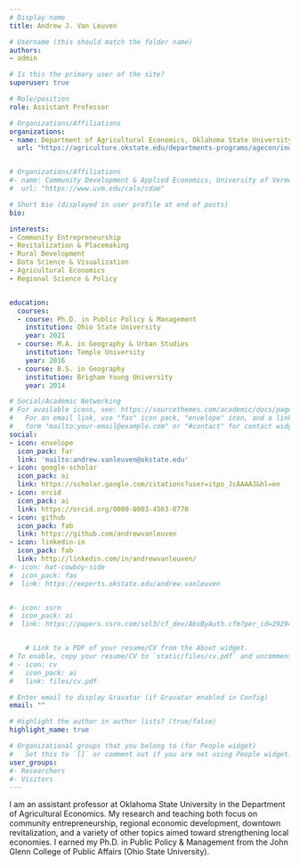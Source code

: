 ```yaml
---
# Display name
title: Andrew J. Van Leuven

# Username (this should match the folder name)
authors:
- admin

# Is this the primary user of the site?
superuser: true

# Role/position
role: Assistant Professor

# Organizations/Affiliations
organizations:
- name: Department of Agricultural Economics, Oklahoma State University
  url: "https://agriculture.okstate.edu/departments-programs/agecon/index.html"


# Organizations/Affiliations
#- name: Community Development & Applied Economics, University of Vermont
#  url: "https://www.uvm.edu/cals/cdae"

# Short bio (displayed in user profile at end of posts)
bio:

interests:
- Community Entrepreneurship
- Revitalization & Placemaking
- Rural Development
- Data Science & Visualization
- Agricultural Economics
- Regional Science & Policy


education:
  courses:
  - course: Ph.D. in Public Policy & Management
    institution: Ohio State University
    year: 2021
  - course: M.A. in Geography & Urban Studies
    institution: Temple University
    year: 2016
  - course: B.S. in Geography
    institution: Brigham Young University
    year: 2014

# Social/Academic Networking
# For available icons, see: https://sourcethemes.com/academic/docs/page-builder/#icons
#   For an email link, use "fas" icon pack, "envelope" icon, and a link in the
#   form "mailto:your-email@example.com" or "#contact" for contact widget.
social:
- icon: envelope
  icon_pack: far
  link: 'mailto:andrew.vanleuven@okstate.edu'
- icon: google-scholar
  icon_pack: ai
  link: https://scholar.google.com/citations?user=itpo_JcAAAAJ&hl=en
- icon: orcid
  icon_pack: ai
  link: https://orcid.org/0000-0003-4563-0770
- icon: github
  icon_pack: fab
  link: https://github.com/andrewvanleuven
- icon: linkedin-in
  icon_pack: fab
  link: http://linkedin.com/in/andrewvanleuven/
#- icon: hat-cowboy-side
#  icon_pack: fas
#  link: https://experts.okstate.edu/andrew.vanleuven


#- icon: ssrn
#  icon_pack: ai
#  link: https://papers.ssrn.com/sol3/cf_dev/AbsByAuth.cfm?per_id=2929472


    # Link to a PDF of your resume/CV from the About widget.
# To enable, copy your resume/CV to `static/files/cv.pdf` and uncomment the lines below.
# - icon: cv
#   icon_pack: ai
#   link: files/cv.pdf

# Enter email to display Gravatar (if Gravatar enabled in Config)
email: ""

# Highlight the author in author lists? (true/false)
highlight_name: true

# Organizational groups that you belong to (for People widget)
#   Set this to `[]` or comment out if you are not using People widget.
user_groups:
#- Researchers
#- Visitors
---
```


I am an assistant professor at Oklahoma State University in the Department of Agricultural Economics. My research and teaching both focus on community entrepreneurship, regional economic development, downtown revitalization, and a variety of other topics aimed toward strengthening local economies. I earned my Ph.D. in Public Policy & Management from the John Glenn College of Public Affairs (Ohio State University).
